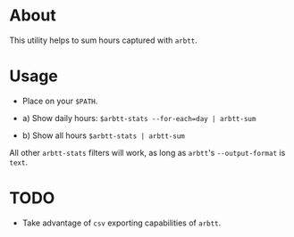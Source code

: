 # About

This utility helps to sum hours captured with `arbtt`.

# Usage

- Place on your `$PATH`.

- a) Show daily hours: `$arbtt-stats --for-each=day | arbtt-sum`

- b) Show all hours `$arbtt-stats | arbtt-sum`

All other `arbtt-stats` filters will work, as long as `arbtt`'s `--output-format` is `text`.


# TODO

- Take advantage of `csv` exporting capabilities of `arbtt`.
